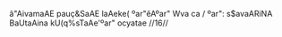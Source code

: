 ã"AivamaAE pauç&SaAE laAeke( ºar"êAºar" Wva ca /
ºar": s$avaARiNA BaUtaAina kU(q%sTaAe'ºar" ocyatae //16//